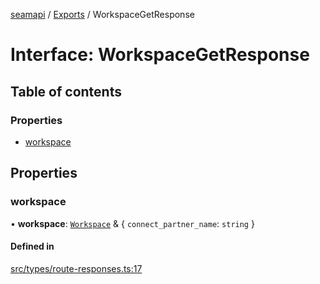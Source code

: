 [seamapi](../README.md) / [Exports](../modules.md) / WorkspaceGetResponse

# Interface: WorkspaceGetResponse

## Table of contents

### Properties

- [workspace](WorkspaceGetResponse.md#workspace)

## Properties

### workspace

• **workspace**: [`Workspace`](Workspace.md) & { `connect_partner_name`: `string`  }

#### Defined in

[src/types/route-responses.ts:17](https://github.com/hello-seam/seamapi-javascript/blob/main/src/types/route-responses.ts#L17)
